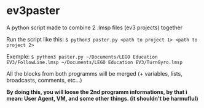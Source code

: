 # ev3paster
A python script made to combine 2 .lmsp files (ev3 projects) together

Run the script like this:
    `$ python3 paster.py <path to project 1> <path to project 2>`

Exemple:
    `$ python3 paster.py ~/Documents/LEGO Education EV3/FollowLine.lmsp ~/Documents/LEGO Education EV3/TurnGyro.lmsp`

All the blocks from both programms will be merged (+ variables, lists, broadcasts, comments, etc...)

**By doing this, you will loose the 2nd programm informations, by that i mean: User Agent, VM, and some other things. (it shouldn't be harmuflul)**
